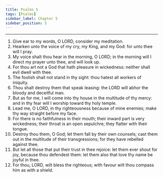 ```yaml
---
title: Psalms 5
tags: [Psalms]
sidebar_label: Chapter 5
sidebar_position: 5
---
```


---
1. Give ear to my words, O LORD, consider my meditation.
2. Hearken unto the voice of my cry, my King, and my God: for unto thee will I pray.
3. My voice shalt thou hear in the morning, O LORD; in the morning will I direct my prayer unto thee, and will look up.
4. For thou art not a God that hath pleasure in wickedness: neither shall evil dwell with thee.
5. The foolish shall not stand in thy sight: thou hatest all workers of iniquity.
6. Thou shalt destroy them that speak leasing: the LORD will abhor the bloody and deceitful man.
7. But as for me, I will come into thy house in the multitude of thy mercy: and in thy fear will I worship toward thy holy temple.
8. Lead me, O LORD, in thy righteousness because of mine enemies; make thy way straight before my face.
9. For there is no faithfulness in their mouth; their inward part is very wickedness; their throat is an open sepulchre; they flatter with their tongue.
10. Destroy thou them, O God; let them fall by their own counsels; cast them out in the multitude of their transgressions; for they have rebelled against thee.
11. But let all those that put their trust in thee rejoice: let them ever shout for joy, because thou defendest them: let them also that love thy name be joyful in thee.
12. For thou, LORD, wilt bless the righteous; with favour wilt thou compass him as with a shield.